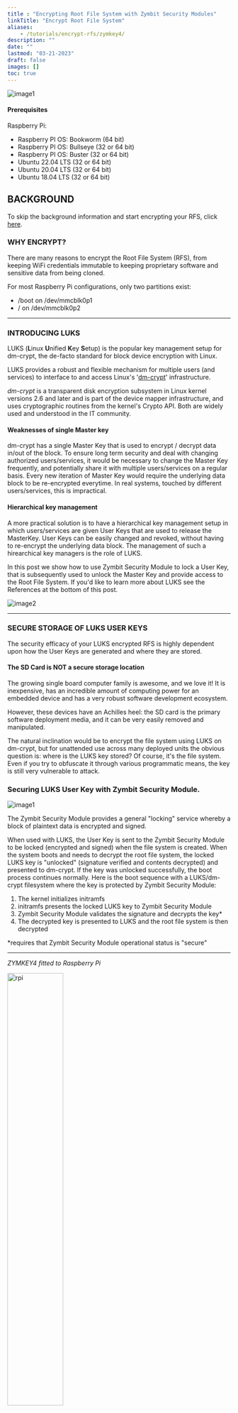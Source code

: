 ```yaml
---
title : "Encrypting Root File System with Zymbit Security Modules"
linkTitle: "Encrypt Root File System"
aliases:
    - /tutorials/encrypt-rfs/zymkey4/
description: ""
date: ""
lastmod: "03-21-2023"
draft: false
images: []
toc: true
---
```


![image1](erfs1.png)

#### Prerequisites

Raspberry Pi:
* Raspberry PI OS: Bookworm (64 bit)
* Raspberry PI OS: Bullseye (32 or 64 bit)
* Raspberry PI OS: Buster (32 or 64 bit)
* Ubuntu 22.04 LTS (32 or 64 bit)
* Ubuntu 20.04 LTS (32 or 64 bit)
* Ubuntu 18.04 LTS (32 or 64 bit)

## **BACKGROUND** 

To skip the background information and start encrypting your RFS, click [here](#how-to-encrypt).

### WHY ENCRYPT?

There are many reasons to encrypt the Root File System (RFS), from keeping WiFi credentials immutable to keeping proprietary software and sensitive data from being cloned.

For most Raspberry Pi configurations, only two partitions exist:

* /boot      on   /dev/mmcblk0p1
* /          on   /dev/mmcblk0p2

------------

### INTRODUCING LUKS

LUKS (**L**inux **U**nified **K**ey **S**etup) is the popular key management setup for dm-crypt, the de-facto standard for block device encryption with Linux.

LUKS provides a robust and flexible mechanism for multiple users (and services) to interface to and access Linux's '[dm-crypt](https://wiki.archlinux.org/index.php/dm-crypt)' infrastructure.

_dm-crypt_ is a transparent disk encryption subsystem in Linux kernel versions 2.6 and later and is part of the device mapper infrastructure, and uses cryptographic routines from the kernel's Crypto API. Both are widely used and understood in the IT community.


#### Weaknesses of single Master key
dm-crypt has a single Master Key that is used to encrypt / decrypt data in/out of the block. To ensure long term security and deal with changing authorized users/services, it would be necessary to change the Master Key frequently, and potentially share it with multiple users/services on a regular basis. Every new iteration of Master Key would require the underlying data block to be re-encrypted everytime. In real systems, touched by different users/services, this is impractical.

#### Hierarchical key management
A more practical solution is to have a hierarchical  key management setup  in which users/services are given User Keys that are used to release the MasterKey.  User Keys can be easily changed and revoked, without having to re-encrypt the underlying data block.
The management of such a hirearchical key managers is the role of LUKS.

In this post we show how to use Zymbit Security Module to lock a User Key, that is subsequently used to unlock the Master Key and provide access to the Root File System. If you'd like to learn more about LUKS see the References at the bottom of this post.

![image2](erfs2.png)

--------

### SECURE STORAGE OF LUKS USER KEYS
The security efficacy of your LUKS encrypted RFS is highly dependent upon how the User Keys are generated and where they are stored.

#### The SD Card is NOT a secure storage location

The growing single board computer family is awesome, and we love it! It is inexpensive, has an incredible amount of computing power for an embedded device and has a very robust software development ecosystem.

However, these devices have an Achilles heel: the SD card is the primary software deployment media, and it can be very easily removed and manipulated.

The natural inclination would be to encrypt the file system using LUKS on dm-crypt, but for unattended use across many deployed units the obvious question is: where is the LUKS key stored? Of course, it's the file system. Even if you try to obfuscate it through various programmatic means, the key is still very vulnerable to attack.



### Securing LUKS User Key with Zymbit Security Module.

![image1](erfs1.png)



The Zymbit Security Module provides a general "locking" service whereby a block of plaintext data is encrypted and signed.

When used with LUKS, the User Key is sent to the Zymbit Security Module to be locked (encrypted and signed) when the file system is created. When the system boots and needs to decrypt the root file system, the locked LUKS key is "unlocked" (signature verified and contents decrypted) and presented to dm-crypt. If the key was unlocked successfully, the boot process continues normally. Here is the boot sequence with a LUKS/dm-crypt filesystem where the key is protected by Zymbit Security Module:

1. The kernel initializes initramfs
2. initramfs presents the locked LUKS key to Zymbit Security Module
3. Zymbit Security Module validates the signature and decrypts the key*
4. The decrypted key is presented to LUKS and the root file system is then decrypted

*requires that Zymbit Security Module operational status is "secure"


------
_ZYMKEY4 fitted to Raspberry Pi_

<p><img src="erfs3.png" alt="rpi" width="50%"></p>

**Zymbit Security Module Authenticates Host System Before Unlocking LUKS Key**

One of the key features of Zymbit Security Module is to generate a unique Identity (ID) for the host system, based upon a fingerprint that measures specific system components. This fingerprinting process is used to "bind" together a specific Zymbit Security Module (root of trust, key store, crypto services), a specific host computer and a specific SD card. Once bound, these components form a permanent and immutable ID of the host system.

Each time the host device boots, and at random intervals thereafter, the Zymbit Security Module rechecks the ID fingerprint. If any of the system components have changed the fingerprint changes and the system is deemed to have been compromised, authentication fails and all security services are shut down.

Using this ID / Authentication feature, the Zymbit Security Module can be used to protect LUKS User Keys in unattended applications, where it might be easy to remove and copy SD card content. (The Zymbit Security Module also has other physical security features which are also used to lock/enable security services)


![image4](erfs4.png)

----------

### WHERE TO STORE YOUR LUKS ENCRYPTED RFS

LUKS is very versatile and can be applied to both SD Card and external storage media. Lets review the pros and cons of each option:
    
{{< callout warning >}}
When encrypting your rootfs, we highly recommend turning off unattended-upgrades prior to the encryption process. In some cases primarily with Ubuntu 20.04, during an update/upgrade after encryption, the update-initramfs process may fail and leave the system unable to boot.

To mitigate this issue, remove the service unattended-upgrades:

`systemctl stop unattended-upgrades`

`systemctl disable unattended-upgrades`

`apt remove unattended-upgrades -y`
    
{{< /callout >}}

#### Option 1 - Convert existing SD Card to LUKS


Converting the existing root file system on the SD card still requires an external device (e.g. USB flash drive) that is used as a temporary boot root file system: this provide an easier and lower risk means to convert and copy the original contents. The external devices needs to be a little larger than the existing root file system in order to store the old file system.

**Pros:**
1. Less physical space requirements.
2. Much less power required.

**Cons:**
1. Conversion is more complex and time consuming than migrating to an external drive.
2. Data space constraints.
3. Write cycle constraints.
4. Access speed constraints.

**Process Steps Run By Script:**
1. Make a tarball of the original root file system and store it on the external device
2. Copy the original root file system files to the external device to form a temporary file system
3. Boot to the temporary file system. Once booted, the temporary file system will:
* Create a LUKS key
* Lock the LUKS key with Zymbit Security Module
* Create a LUKS volume on the original root partition. 
* Create an ext4 partition on the LUKS volume on the original root partition
* Untar the root file system tarball into the converted partition

#### Option 2 - Migrate existing SD card to external LUKS storage device.

The existing root file system can be migrated to an external LUKS encrypted USB flash, hard drive or SSD.

**Pros:**
1. External devices can hold much more data.
2. Migration is easier and quicker than SD card conversion method.
3. Some external devices have much faster data access than SD cards.
4. Some external devices (e.g. HDD) can tolerate many more write cycles than an SD card.

**Cons:**
1. For HDD and SSD and non-compact USB flash devices, there are additional power requirements.
2. Except for compact USB flash devices, physical space requirements also increase. This may be especially important for the Raspberry Pi Zero family.

**Process Steps Run By Script:**
1. Create the LUKS key
2. Lock the LUKS key
3. Create a LUKS volume on an external USB device
4. Create an ext4 partition on the LUKS volume
5. Move the existing root file system to the LUKS volume on the external device
6. Boot to the new root file system and erase the previous root volume


----------

## **HOW TO ENCRYPT**

### BUILDING YOUR LUKS ENCRYPTED RFS

#### Prerequisites
Make sure you have the Zymbit Security Module software suite already running and operational as well as bound. Instructions [here](https://docs.zymbit.com/getting-started).


#### Option 1 - Convert existing SD Card to LUKS

To convert your root file system to LUKS/dm-crypt, you will need to connect an external USB disk (as temporary storage). As mentioned previously, this is necessary because it is not possible to encrypt the partition in place, so the external disk is needed as temporary storage and a temporary root file system while the conversion takes place. The external disk needs to be at least twice as big as the root partition. Next, run the following script:

`curl -G https://s3.amazonaws.com/zk-sw-repo/mk_encr_sd_rfs.sh | sudo bash`

For RPi users: This script is parameterized, so if you have special requirements (e.g. root file system lives on /dev/mmcblk0p4), you can invoke it in the following fashion:

`curl -G https://s3.amazonaws.com/zk-sw-repo/mk_encr_sd_rfs.sh | sudo bash -s -- -x <path to external storage device (e.g. /dev/sdX> -m <source partition number>`

In the above invocation with no parameters, the defaults are:
 1. Original root file system located on /dev/mmcblk0p2
 2. Temporary root file system/storage for original root tarball located on /dev/sda
 3. Temporary root file system takes up entirety of new device

**The very first run of this script on a new temporary external USB disk could take a long time. Also, two reboots are required before the script is complete.**

One thing to note is that, if the external storage device has an ext4 formatted partition with the original root file system partition (e.g. /dev/mmcblk0p2) on it, this script will use what is already on the external storage device to convert the SD card. This cuts down time for converting lots of device root file systems and allows the script to be used in a mass production deployment.

On a Pi4 with an attached USB SSD as the external device on a bare Bullseye "full" version, the first run of this script requires 30 minutes or so to complete the first phase. The second phase takes around 10 minutes.

Based on the above, using the formatted external device to convert subsequent units should only take around 10 minutes.


#### Option 2 - Migrate existing SD card to external LUKS storage device.


To migrate your root file system to an external USB device, you can run the following script:

`curl -G https://s3.amazonaws.com/zk-sw-repo/mk_encr_ext_rfs.sh | sudo bash`

This script is parameterized, so if you have special requirements, you can invoke in the following fashion:

`curl -G https://s3.amazonaws.com/zk-sw-repo/mk_encr_ext_rfs.sh | sudo bash -s -- -x <path to external storage device (e.g. /dev/sdX> -p <destination partition number -s <max size of new root partition> -m <source partition number>`


In the above invocation with no parameters, the defaults for RPi are:
 1. Original root file system located on /dev/mmcblk0p2
 2. New root file system located on /dev/sda1
 3. New root file system takes up entirety of new device

Please note that the new root file system should be at least a little larger in size than the original root partition

Running this script takes around 30-40 minutes. The Zymbit Security Module's LED flashes rapidly until the process has completed.

----------
### INTEGRATING LUKS INTO VOLUME MANUFACTURING WORKFLOW

The examples above are designed to help you get up and running with single and low volume applications.

If you require support in developing a high volume manufacturing encryption workflow then please [contact us](https://www.zymbit.com/contact-us/) to discuss our OEM engineering services.

----------
### REFERENCES

* [LUKS features - the de-facto standard in Linux Kernel.](https://wiki.archlinux.org/index.php/disk_encryption#Comparison_table)
* [Wiki overview to dm-crypt](https://en.wikipedia.org/wiki/Dm-crypt)
* [ArchLinux - adding LUKS keys to dm-crypt device encryption](https://wiki.archlinux.org/index.php/Dm-crypt/Device_encryption#Adding_LUKS_keys)

* [GitLab - LUKS and Cryptsetup - FAQ](https://gitlab.com/cryptsetup/cryptsetup/wikis/FrequentlyAskedQuestions)


* [GitLab - LUKS and Cryptsetup - open-source disk encryption](https://gitlab.com/cryptsetup/cryptsetup)

## Troubleshooting
[Troubleshooting](https://docs.zymbit.com/troubleshooting/)  
[Community](https://community.zymbit.com/)
